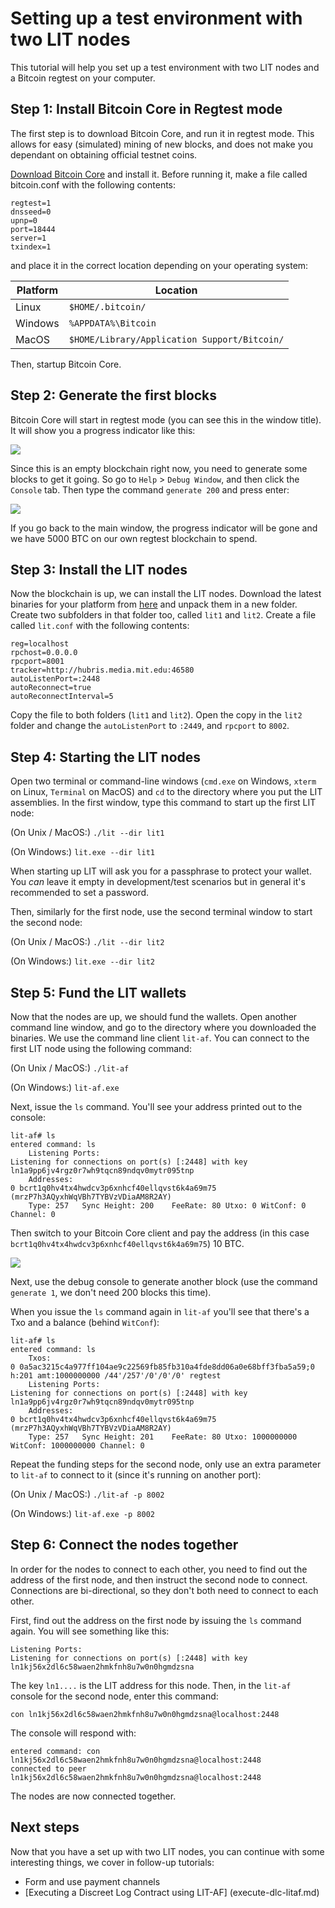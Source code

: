 # Setting up a test environment with two LIT nodes
This tutorial will help you set up a test environment with two LIT nodes and a Bitcoin regtest on your computer.

## Step 1: Install Bitcoin Core in Regtest mode
The first step is to download Bitcoin Core, and run it in regtest mode. This allows for easy (simulated) mining of new blocks, and does not make you dependant on obtaining official testnet coins.

[Download Bitcoin Core](https://bitcoin.org/en/download) and install it. Before running it, make a file called bitcoin.conf with the following contents:

```
regtest=1
dnsseed=0
upnp=0
port=18444
server=1
txindex=1
```

and place it in the correct location depending on your operating system:

| Platform | Location |
|----|----|
| Linux   | `$HOME/.bitcoin/` |
| Windows | `%APPDATA%\Bitcoin` |
| MacOS   | `$HOME/Library/Application Support/Bitcoin/` |

Then, startup Bitcoin Core. 

## Step 2: Generate the first blocks

Bitcoin Core will start in regtest mode (you can see this in the window title). It will show you a progress indicator like this:

![](screen01.png) 

Since this is an empty blockchain right now, you need to generate some blocks to get it going. So go to `Help` > `Debug Window`, and then click the `Console` tab. Then type the command `generate 200` and press enter:

![](screen02.png)

If you go back to the main window, the progress indicator will be gone and we have 5000 BTC on our own regtest blockchain to spend. 

## Step 3: Install the LIT nodes

Now the blockchain is up, we can install the LIT nodes. Download the latest binaries for your platform from [here](https://github.com/mit-dci/lit/releases) and unpack them in a new folder. Create two subfolders in that folder too, called `lit1` and `lit2`. Create a file called `lit.conf` with the following contents:

```
reg=localhost
rpchost=0.0.0.0
rpcport=8001
tracker=http://hubris.media.mit.edu:46580
autoListenPort=:2448
autoReconnect=true
autoReconnectInterval=5
```

Copy the file to both folders (`lit1` and `lit2`). Open the copy in the `lit2` folder and change the `autoListenPort` to `:2449`, and `rpcport` to `8002`.

## Step 4: Starting the LIT nodes

Open two terminal or command-line windows (`cmd.exe` on Windows, `xterm` on Linux, `Terminal` on MacOS) and `cd` to the directory where you put the LIT assemblies. In the first window, type this command to start up the first LIT node:

(On Unix / MacOS:)
```./lit --dir lit1``` 

(On Windows:)
```lit.exe --dir lit1```

When starting up LIT will ask you for a passphrase to protect your wallet. You _can_ leave it empty in development/test scenarios but in general it's recommended to set a password.

Then, similarly for the first node, use the second terminal window to start the second node:

(On Unix / MacOS:)
```./lit --dir lit2``` 

(On Windows:)
```lit.exe --dir lit2```

## Step 5: Fund the LIT wallets

Now that the nodes are up, we should fund the wallets. Open another command line window, and go to the directory where you downloaded the binaries. We use the command line client `lit-af`. You can connect to the first LIT node using the following command:

(On Unix / MacOS:)
```./lit-af``` 

(On Windows:)
```lit-af.exe```

Next, issue the `ls` command. You'll see your address printed out to the console:

```
lit-af# ls
entered command: ls
	Listening Ports:
Listening for connections on port(s) [:2448] with key ln1a9pp6jv4rgz0r7wh9tqcn89ndqv0mytr095tnp
	Addresses:
0 bcrt1q0hv4tx4hwdcv3p6xnhcf40ellqvst6k4a69m75 (mrzP7h3AQyxhWqVBh7TYBVzVDiaAM8R2AY)
	Type: 257	Sync Height: 200	FeeRate: 80	Utxo: 0	WitConf: 0 Channel: 0
```

Then switch to your Bitcoin Core client and pay the address (in this case `bcrt1q0hv4tx4hwdcv3p6xnhcf40ellqvst6k4a69m75`) 10 BTC. 

![](screen03.png)

Next, use the debug console to generate another block (use the command `generate 1`, we don't need 200 blocks this time).

When you issue the `ls` command again in `lit-af` you'll see that there's a Txo and a balance (behind `WitConf`):

```
lit-af# ls
entered command: ls
	Txos:
0 0a5ac3215c4a977ff104ae9c22569fb85fb310a4fde8dd06a0e68bff3fba5a59;0 h:201 amt:1000000000 /44'/257'/0'/0'/0' regtest
	Listening Ports:
Listening for connections on port(s) [:2448] with key ln1a9pp6jv4rgz0r7wh9tqcn89ndqv0mytr095tnp
	Addresses:
0 bcrt1q0hv4tx4hwdcv3p6xnhcf40ellqvst6k4a69m75 (mrzP7h3AQyxhWqVBh7TYBVzVDiaAM8R2AY)
	Type: 257	Sync Height: 201	FeeRate: 80	Utxo: 1000000000	WitConf: 1000000000 Channel: 0
```

Repeat the funding steps for the second node, only use an extra parameter to `lit-af` to connect to it (since it's running on another port):

(On Unix / MacOS:)
```./lit-af -p 8002``` 

(On Windows:)
```lit-af.exe -p 8002```

## Step 6: Connect the nodes together

In order for the nodes to connect to each other, you need to find out the address of the first node, and then instruct the second node to connect. Connections are bi-directional, so they don't both need to connect to each other.

First, find out the address on the first node by issuing the `ls` command again. You will see something like this:

```
Listening Ports:
Listening for connections on port(s) [:2448] with key ln1kj56x2dl6c58waen2hmkfnh8u7w0n0hgmdzsna
```

The key `ln1....` is the LIT address for this node. Then, in the `lit-af` console for the second node, enter this command:

```
con ln1kj56x2dl6c58waen2hmkfnh8u7w0n0hgmdzsna@localhost:2448
```

The console will respond with:

```
entered command: con ln1kj56x2dl6c58waen2hmkfnh8u7w0n0hgmdzsna@localhost:2448
connected to peer ln1kj56x2dl6c58waen2hmkfnh8u7w0n0hgmdzsna@localhost:2448
```

The nodes are now connected together. 

## Next steps

Now that you have a set up with two LIT nodes, you can continue with some interesting things, we cover in follow-up tutorials:

* Form and use payment channels
* [Executing a Discreet Log Contract using LIT-AF] (execute-dlc-litaf.md)
